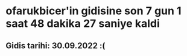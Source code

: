 # ofarukbicer'in gidisine son 7 gun 1 saat 48 dakika 27 saniye kaldi

## Gidis tarihi: 30.09.2022 :(